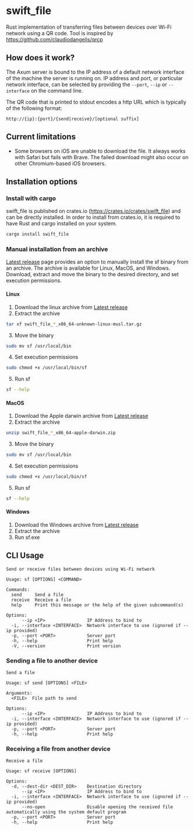 # swift_file

Rust implementation of transferring files between devices over Wi-Fi network using a QR code.
Tool is inspired by https://github.com/claudiodangelis/qrcp

## How does it work?

The Axum server is bound to the IP address of a default network interface of the machine the server is running on. IP address and port, or particular network interface, can be selected by providing the `--port`, `--ip` or `--interface` on the command line.

The QR code that is printed to stdout encodes a http URL which is typically of the following format:

`http://{ip}:{port}/{send|receive}/[optional suffix]`

## Current limitations

- Some browsers on iOS are unable to download the file. It always works with Safari but fails with Brave. The failed download might also occur on other Chromium-based iOS browsers.

## Installation options

### Install with cargo

swift_file is published on crates.io (https://crates.io/crates/swift_file) and can be directly installed.
In order to install from crates.io, it is required to have Rust and cargo installed on your system.

```sh
cargo install swift_file
```

### Manual installation from an archive

[Latest release](https://github.com/mateoradman/swift_file/releases/latest) page provides an option to manually install the sf binary from an archive. The archive is available for Linux, MacOS, and Windows.
Download, extract and move the binary to the desired directory, and set execution permissions.

#### Linux

1. Download the linux archive from [Latest release](https://github.com/mateoradman/swift_file/releases/latest)
2. Extract the archive

```sh
tar xf swift_file_*_x86_64-unknown-linux-musl.tar.gz
```

3. Move the binary

```sh
sudo mv sf /usr/local/bin
```

4. Set execution permissions

```sh
sudo chmod +x /usr/local/bin/sf
```

5. Run sf

```sh
sf --help
```

#### MacOS

1. Download the Apple darwin archive from [Latest release](https://github.com/mateoradman/swift_file/releases/latest)
2. Extract the archive

```sh
unzip swift_file_*_x86_64-apple-darwin.zip
```

3. Move the binary

```sh
sudo mv sf /usr/local/bin
```

4. Set execution permissions

```sh
sudo chmod +x /usr/local/bin/sf
```

5. Run sf

```sh
sf --help
```

#### Windows

1. Download the Windows archive from [Latest release](https://github.com/mateoradman/swift_file/releases/latest)
2. Extract the archive
3. Run sf.exe

## CLI Usage

```
Send or receive files between devices using Wi-Fi network

Usage: sf [OPTIONS] <COMMAND>

Commands:
  send     Send a file
  receive  Receive a file
  help     Print this message or the help of the given subcommand(s)

Options:
      --ip <IP>                IP Address to bind to
  -i, --interface <INTERFACE>  Network interface to use (ignored if --ip provided)
  -p, --port <PORT>            Server port
  -h, --help                   Print help
  -V, --version                Print version
```

### Sending a file to another device

```
Send a file

Usage: sf send [OPTIONS] <FILE>

Arguments:
  <FILE>  File path to send

Options:
      --ip <IP>                IP Address to bind to
  -i, --interface <INTERFACE>  Network interface to use (ignored if --ip provided)
  -p, --port <PORT>            Server port
  -h, --help                   Print help

```

### Receiving a file from another device

```
Receive a file

Usage: sf receive [OPTIONS]

Options:
  -d, --dest-dir <DEST_DIR>    Destination directory
      --ip <IP>                IP Address to bind to
  -i, --interface <INTERFACE>  Network interface to use (ignored if --ip provided)
      --no-open                Disable opening the received file automatically using the system default program
  -p, --port <PORT>            Server port
  -h, --help                   Print help

```
